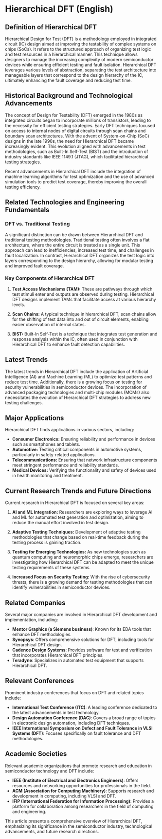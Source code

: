 # Hierarchical DFT (English)

## Definition of Hierarchical DFT

Hierarchical Design for Test (DFT) is a methodology employed in integrated circuit (IC) design aimed at improving the testability of complex systems on chips (SoCs). It refers to the structured approach of organizing test logic and test resources in a hierarchical manner. This technique allows designers to manage the increasing complexity of modern semiconductor devices while ensuring efficient testing and fault isolation. Hierarchical DFT leverages various levels of abstraction, separating the test architecture into manageable layers that correspond to the design hierarchy of the IC, ultimately enhancing the fault coverage and reducing test time.

## Historical Background and Technological Advancements

The concept of Design for Testability (DFT) emerged in the 1980s as integrated circuits began to incorporate millions of transistors, leading to the necessity for efficient testing strategies. Early DFT techniques focused on access to internal nodes of digital circuits through scan chains and boundary scan architectures. With the advent of System-on-Chip (SoC) designs in the late 1990s, the need for Hierarchical DFT became increasingly evident. This evolution aligned with advancements in test methodologies, such as Built-In Self-Test (BIST) and the introduction of industry standards like IEEE 1149.1 (JTAG), which facilitated hierarchical testing strategies.

Recent advancements in Hierarchical DFT include the integration of machine learning algorithms for test optimization and the use of advanced simulation tools to predict test coverage, thereby improving the overall testing efficiency.

## Related Technologies and Engineering Fundamentals

### DFT vs. Traditional Testing

A significant distinction can be drawn between Hierarchical DFT and traditional testing methodologies. Traditional testing often involves a flat architecture, where the entire circuit is treated as a single unit. This approach can lead to inefficiencies, increased test time, and challenges in fault localization. In contrast, Hierarchical DFT organizes the test logic into layers corresponding to the design hierarchy, allowing for modular testing and improved fault coverage.

### Key Components of Hierarchical DFT

1. **Test Access Mechanisms (TAM):** These are pathways through which test stimuli enter and outputs are observed during testing. Hierarchical DFT designs implement TAMs that facilitate access at various hierarchy levels.

2. **Scan Chains:** A typical technique in hierarchical DFT, scan chains allow for the shifting of test data into and out of circuit elements, enabling easier observation of internal states.

3. **BIST:** Built-In Self-Test is a technique that integrates test generation and response analysis within the IC, often used in conjunction with Hierarchical DFT to enhance fault detection capabilities.

## Latest Trends

The latest trends in Hierarchical DFT include the application of Artificial Intelligence (AI) and Machine Learning (ML) to optimize test patterns and reduce test time. Additionally, there is a growing focus on testing for security vulnerabilities in semiconductor devices. The incorporation of advanced packaging technologies and multi-chip modules (MCMs) also necessitates the evolution of Hierarchical DFT strategies to address new testing challenges.

## Major Applications

Hierarchical DFT finds applications in various sectors, including:

- **Consumer Electronics:** Ensuring reliability and performance in devices such as smartphones and tablets.
- **Automotive:** Testing critical components in automotive systems, particularly in safety-related applications.
- **Telecommunications:** Ensuring that network infrastructure components meet stringent performance and reliability standards.
- **Medical Devices:** Verifying the functionality and safety of devices used in health monitoring and treatment.

## Current Research Trends and Future Directions

Current research in Hierarchical DFT is focused on several key areas:

1. **AI and ML Integration:** Researchers are exploring ways to leverage AI and ML for automated test generation and optimization, aiming to reduce the manual effort involved in test design.

2. **Adaptive Testing Techniques:** Development of adaptive testing methodologies that change based on real-time feedback during the testing process is gaining traction.

3. **Testing for Emerging Technologies:** As new technologies such as quantum computing and neuromorphic chips emerge, researchers are investigating how Hierarchical DFT can be adapted to meet the unique testing requirements of these systems.

4. **Increased Focus on Security Testing:** With the rise of cybersecurity threats, there is a growing demand for testing methodologies that can identify vulnerabilities in semiconductor devices.

## Related Companies

Several major companies are involved in Hierarchical DFT development and implementation, including:

- **Mentor Graphics (a Siemens business)**: Known for its EDA tools that enhance DFT methodologies.
- **Synopsys**: Offers comprehensive solutions for DFT, including tools for Hierarchical DFT design.
- **Cadence Design Systems**: Provides software for test and verification that incorporates Hierarchical DFT principles.
- **Teradyne**: Specializes in automated test equipment that supports Hierarchical DFT.

## Relevant Conferences

Prominent industry conferences that focus on DFT and related topics include:

- **International Test Conference (ITC)**: A leading conference dedicated to the latest advancements in test technology.
- **Design Automation Conference (DAC)**: Covers a broad range of topics in electronic design automation, including DFT techniques.
- **IEEE International Symposium on Defect and Fault Tolerance in VLSI Systems (DFT)**: Focuses specifically on fault tolerance and DFT methodologies.

## Academic Societies

Relevant academic organizations that promote research and education in semiconductor technology and DFT include:

- **IEEE (Institute of Electrical and Electronics Engineers)**: Offers resources and networking opportunities for professionals in the field.
- **ACM (Association for Computing Machinery)**: Supports research and development in computing, including VLSI and DFT.
- **IFIP (International Federation for Information Processing)**: Provides a platform for collaboration among researchers in the field of computing and engineering.

This article presents a comprehensive overview of Hierarchical DFT, emphasizing its significance in the semiconductor industry, technological advancements, and future research directions.